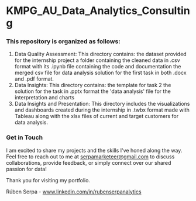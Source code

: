 # KMPG_AU_Data_Analytics_Consulting




### This repository is organized as follows:

1. Data Quality Assessment: This directory contains:
the dataset provided for the internship project
a folder containing the cleaned data in .csv format with its .ipynb file containing the code and documentation
the merged csv file for data analysis
solution for the first task in both .docx and .pdf format.
2. Data Insights: This directory contains:
the template for task 2
the solution for the task in .pptx format
the 'data analysis' file for the interpretation and charts
3. Data Insights and Presentation: This directory includes the visualizations and dashboards created during the internship in .twbx format made with Tableau along with the xlsx files of current and target customers for data analysis.




### Get in Touch

I am excited to share my projects and the skills I've honed along the way. Feel free to reach out to me at serpamarketeer@gmail.com to discuss collaborations, provide feedback, or simply connect over our shared passion for data!

Thank you for visiting my portfolio. 

Rúben Serpa - www.linkedin.com/in/rubenserpanalytics
